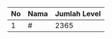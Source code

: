| No | Nama            | Jumlah Level |
|----|-----------------|--------------|
| 1  | #    |    2365        |
